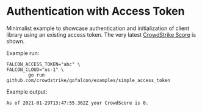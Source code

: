# Authentication with Access Token

Minimalist example to showcase authentication and initialization of client library using an existing access token. The very latest [CrowdStrike Score](https://www.crowdstrike.com/blog/tech-center/crowdscore-efficiency/) is shown.

Example run:
```
FALCON_ACCESS_TOKEN="abc" \
FALCON_CLOUD="us-1" \
        go run github.com/crowdstrike/gofalcon/examples/simple_access_token
```

Example output:
```
As of 2021-01-29T13:47:55.362Z your CrowdScore is 0.
```
